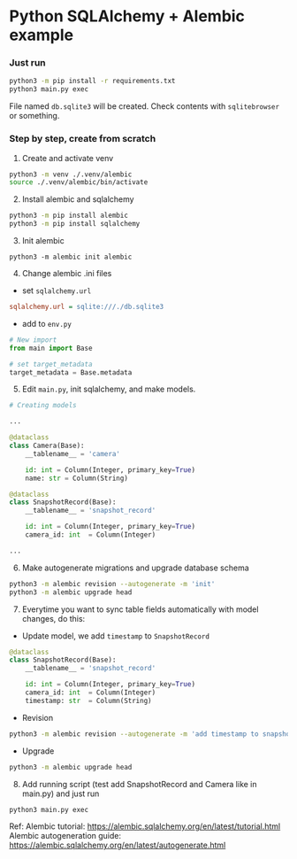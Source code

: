 # Python SQLAlchemy + Alembic example

### Just run
```sh
python3 -m pip install -r requirements.txt
python3 main.py exec
```

File named `db.sqlite3` will be created. Check contents with `sqlitebrowser` or something.

### Step by step, create from scratch
1. Create and activate venv
```sh
python3 -m venv ./.venv/alembic
source ./.venv/alembic/bin/activate
```

2. Install alembic and sqlalchemy
```sh
python3 -m pip install alembic
python3 -m pip install sqlalchemy
```

3. Init alembic
```
python3 -m alembic init alembic
```

4. Change alembic .ini files
- set `sqlalchemy.url`
```ini
sqlalchemy.url = sqlite:///./db.sqlite3
```

- add to `env.py`
```py
# New import
from main import Base

# set target_metadata
target_metadata = Base.metadata
```

5. Edit `main.py`, init sqlalchemy, and make models.
```py
# Creating models

...

@dataclass
class Camera(Base):
    __tablename__ = 'camera'

    id: int = Column(Integer, primary_key=True)
    name: str = Column(String)

@dataclass
class SnapshotRecord(Base):
    __tablename__ = 'snapshot_record'

    id: int = Column(Integer, primary_key=True)
    camera_id: int  = Column(Integer)

...
```

6. Make autogenerate migrations and upgrade database schema
```sh
python3 -m alembic revision --autogenerate -m 'init'
python3 -m alembic upgrade head
```

7. Everytime you want to sync table fields automatically with model changes, do this:
- Update model, we add `timestamp` to `SnapshotRecord`
```py
@dataclass
class SnapshotRecord(Base):
    __tablename__ = 'snapshot_record'

    id: int = Column(Integer, primary_key=True)
    camera_id: int  = Column(Integer)
    timestamp: str  = Column(String)
```
- Revision
```sh
python3 -m alembic revision --autogenerate -m 'add timestamp to snapshot record'
```
- Upgrade
```sh
python3 -m alembic upgrade head
```

8. Add running script (test add SnapshotRecord and Camera like in main.py) and just run
```sh
python3 main.py exec
```

Ref: 
Alembic tutorial: https://alembic.sqlalchemy.org/en/latest/tutorial.html  
Alembic autogeneration guide: https://alembic.sqlalchemy.org/en/latest/autogenerate.html